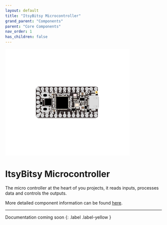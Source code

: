```yaml
---
layout: default
title: "ItsyBitsy Microcontroller"
grand_parent: "Components"
parent: "Core Components"
nav_order: 1
has_children: false
---
```


<img src="assets/ItsyBitsy-RP2040.png" alt="ItsyBitsy M4 Express" width="400"/>

# ItsyBitsy Microcontroller
The micro controller at the heart of you projects, it reads inputs, processes data and controls the outputs.

More detailed component information can be found [here](https://www.adafruit.com/product/3800).

---

Documentation coming soon
{: .label .label-yellow }

